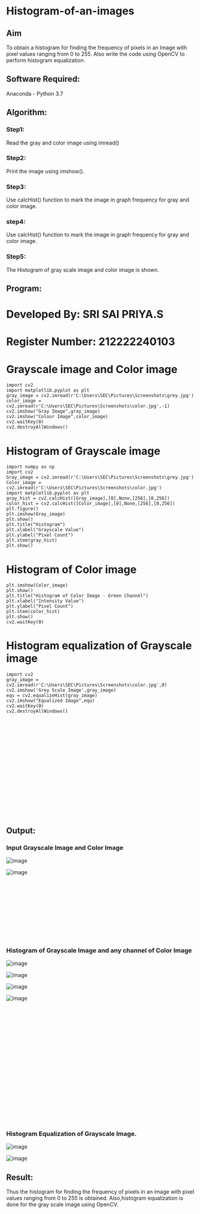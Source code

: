 # Histogram-of-an-images
## Aim
To obtain a histogram for finding the frequency of pixels in an Image with pixel values ranging from 0 to 255. Also write the code using OpenCV to perform histogram equalization.

## Software Required:
Anaconda - Python 3.7

## Algorithm:
### Step1:
Read the gray and color image using imread()

### Step2:
Print the image using imshow().

### Step3:
Use calcHist() function to mark the image in graph frequency for gray and color image.

### step4:
Use calcHist() function to mark the image in graph frequency for gray and color image.

### Step5:
The Histogram of gray scale image and color image is shown.


## Program:

#  Developed By: SRI SAI PRIYA.S
# Register Number: 212222240103

# Grayscale image and Color image
```
import cv2
import matplotlib.pyplot as plt
gray_image = cv2.imread(r'C:\Users\SEC\Pictures\Screenshots\grey.jpg')
color_image = cv2.imread(r'C:\Users\SEC\Pictures\Screenshots\color.jpg',-1)
cv2.imshow("Gray Image",gray_image)
cv2.imshow("Colour Image",color_image)
cv2.waitKey(0)
cv2.destroyAllWindows()
```
# Histogram of Grayscale image
```
import numpy as np
import cv2
Gray_image = cv2.imread(r'C:\Users\SEC\Pictures\Screenshots\grey.jpg')
Color_image = cv2.imread(r'C:\Users\SEC\Pictures\Screenshots\color.jpg')
import matplotlib.pyplot as plt
gray_hist = cv2.calcHist([Gray_image],[0],None,[256],[0,256])
color_hist = cv2.calcHist([Color_image],[0],None,[256],[0,256])
plt.figure()
plt.imshow(Gray_image)
plt.show()
plt.title("Histogram")
plt.xlabel("Grayscale Value")
plt.ylabel("Pixel Count")
plt.stem(gray_hist)
plt.show()
```
# Histogram of Color image
```
plt.imshow(Color_image)
plt.show()
plt.title("Histogram of Color Image - Green Channel")
plt.xlabel("Intensity Value")
plt.ylabel("Pixel Count")
plt.stem(color_hist)
plt.show()
cv2.waitKey(0)
```
# Histogram equalization of Grayscale image
```
import cv2
gray_image = cv2.imread(r'C:\Users\SEC\Pictures\Screenshots\color.jpg',0)
cv2.imshow('Grey Scale Image',gray_image)
equ = cv2.equalizeHist(gray_image)
cv2.imshow("Equalized Image",equ)
cv2.waitKey(0)
cv2.destroyAllWindows()
```

<br>
<br>
<Br>
<br>
<br>
<Br>
<br>
<br>
<Br>
<br>
<br>
<Br>
<br>
<br>
<Br>


## Output:
### Input Grayscale Image and Color Image

![image](https://github.com/SriSaiPriyaSenthilvel/Histogram-of-an-images/assets/119475702/33bf6b3c-eb88-4c1b-85c9-a4059f21e3aa)

![image](https://github.com/SriSaiPriyaSenthilvel/Histogram-of-an-images/assets/119475702/f1651535-6bf1-422b-b47c-ed1c12891a49)

<br>
<br>
<Br>
<br>
<br>
<Br>
<br>
<br>
<Br>

### Histogram of Grayscale Image and any channel of Color Image

![image](https://github.com/SriSaiPriyaSenthilvel/Histogram-of-an-images/assets/119475702/732a184d-4251-42cd-a561-1ed66b4c1aac)

![image](https://github.com/SriSaiPriyaSenthilvel/Histogram-of-an-images/assets/119475702/0916e455-ea20-472c-bedd-9209dc5fbe92)

![image](https://github.com/SriSaiPriyaSenthilvel/Histogram-of-an-images/assets/119475702/83540243-c2be-40af-bdff-db867f636cf4)

![image](https://github.com/SriSaiPriyaSenthilvel/Histogram-of-an-images/assets/119475702/ffda9763-4d24-4f7c-9b2f-19d2a1a57be8)

<br>
<br>
<Br>
<br>
<br>
<Br>
<br>
<br>
<Br>
<br>
<br>
<br>
<br>
<Br>
<br>
<br>
<Br>
<Br>

### Histogram Equalization of Grayscale Image.

![image](https://github.com/SriSaiPriyaSenthilvel/Histogram-of-an-images/assets/119475702/28510cd2-c356-4f69-81eb-1f320a267e22)

![image](https://github.com/SriSaiPriyaSenthilvel/Histogram-of-an-images/assets/119475702/92c52785-4aad-434c-8df8-c831437996bc)

## Result: 
Thus the histogram for finding the frequency of pixels in an image with pixel values ranging from 0 to 255 is obtained. Also,histogram equalization is done for the gray scale image using OpenCV.
